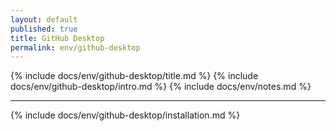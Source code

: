 ```yaml
---
layout: default
published: true
title: GitHub Desktop
permalink: env/github-desktop
---
```


{% include docs/env/github-desktop/title.md %}
{% include docs/env/github-desktop/intro.md %}
{% include docs/env/notes.md %}

---

{% include docs/env/github-desktop/installation.md %}
